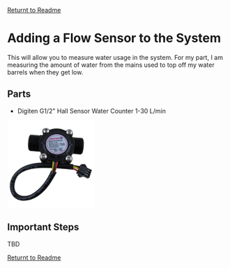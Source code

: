 [Returnt to Readme](README.md)
# Adding a Flow Sensor to the System

This will allow you to measure water usage in the system. For my part, I am measuring the amount of water from the mains used to top off my water barrels when they get low.

## Parts

* Digiten G1/2" Hall Sensor Water Counter 1-30 L/min
<img src = "images/flow_sensor.jpg" width = 200>

## Important Steps
TBD

[Returnt to Readme](README.md)
